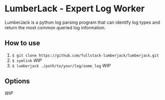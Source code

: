 # LumberLack - Expert Log Worker
LumberJack is a python log parsing program that can identify log types and return the most common queried log information. 

## How to use
1. `$ git clone https://github.com/fullstack-lumberjack/lumberjack.git`
2. `$ symlink` *WIP*
3. `$ lumberjack ./path/to/your/log/some_log` *WIP*

## Options
*WIP*
